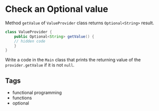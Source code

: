 # Check an Optional value
Method `getValue` of `ValueProvider` class returns `Optional<String>` result.
```java
class ValueProvider {
    public Optional<String> getValue() {
    // hidden code
    }
}
```

Write a code in the `Main` class that prints the returning value of the `provider.getValue` if it is not `null`.

## Tags
- functional programming
- functions
- optional